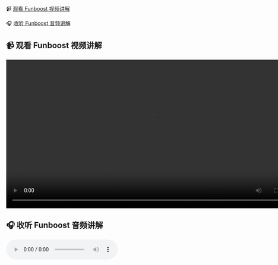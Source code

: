 
📹 [观看 Funboost 视频讲解](https://ydf0509.github.io/funboost_git_pages/player.html)

🎧 [收听 Funboost 音频讲解](https://github.com/ydf0509/funboost_git_pages/player.html)

<h2>📹 观看 Funboost 视频讲解</h2>
<video controls width="800" src="视频-Funboost_视频.mp4">
    您的浏览器不支持视频播放。
</video>

<h2>🎧 收听 Funboost 音频讲解</h2>
<audio controls src="音频-funboost_音频.mp4">
    您的浏览器不支持音频播放。
</audio>